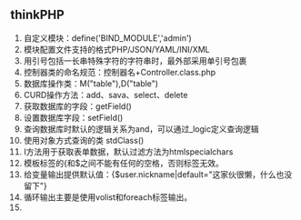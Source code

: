 thinkPHP
---
1. 自定义模块：define('BIND_MODULE','admin')
2. 模块配置文件支持的格式PHP/JSON/YAML/INI/XML
3. 用引号包括一长串特殊字符的字符串时，最外部采用单引号包裹
4. 控制器类的命名规范：控制器名+Controller.class.php
5. 数据库操作类：M("table"),D("table")
6. CURD操作方法：add、sava、select、delete
7. 获取数据库的字段：getField()
8. 设置数据库字段：setField()
9. 查询数据库时默认的逻辑关系为and，可以通过_logic定义查询逻辑
10. 使用对象方式查询的类 stdClass()
11. I方法用于获取表单数据，默认过滤方法为htmlspecialchars
12. 模板标签的{和$之间不能有任何的空格，否则标签无效。
13. 给变量输出提供默认值：{$user.nickname|default="这家伙很懒，什么也没留下"}
14. 循环输出主要是使用volist和foreach标签输出。
15. 